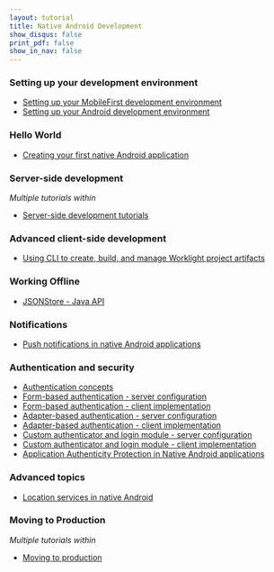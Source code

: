 ```yaml
---
layout: tutorial
title: Native Android Development
show_disqus: false
print_pdf: false
show_in_nav: false
---
```

### Setting up your development environment

* <a href="../setting-up-your-development-environment/setting-mobilefirst-development-environment/">Setting up your MobileFirst development environment</a>
* <a href="../setting-up-your-development-environment/setting-android-development-environment/">Setting up your Android development environment</a>

### Hello World

* <a href="../hello-world/creating-first-native-android-mobilefirst-application/">Creating your first native Android application</a>

### Server-side development
<p><i>Multiple tutorials within</i></p>

* <a href="../server-side-development/">Server-side development tutorials</a>

### Advanced client-side development

* <a href="../advanced-client-side-development/using-cli-create-build-manage-project-artifacts/">Using CLI to create, build, and manage Worklight project artifacts</a>

### Working Offline

* <a href="../working-offline/jsonstore/jsonstore-java-api/">JSONStore - Java API</a>

### Notifications

* <a href="../notifications/push-notification-native-android-applications/">Push notifications in native Android applications</a>

### Authentication and security

* <a href="../authentication-security/authentication-concepts/">Authentication concepts</a>
* <a href="../authentication-security/form-based-authentication/">Form-based authentication - server configuration</a>
* <a href="../authentication-security/form-based-authentication/form-based-authentication-native-android-applications/">Form-based authentication - client implementation</a>
* <a href="../authentication-security/adapter-based-authentication/">Adapter-based authentication - server configuration</a>
* <a href="../authentication-security/adapter-based-authentication/adapter-based-authentication-native-android-applications/">Adapter-based authentication - client implementation</a>
* <a href="../authentication-security/custom-authenticator-login-module/">Custom authenticator and login module - server configuration</a>
* <a href="../authentication-security/custom-authenticator-login-module/custom-authenticator-login-module-native-android-applications/">Custom authenticator and login module - client implementation</a>
* <a href="../authentication-security/application-authenticity-protection/application-authenticity-protection-native-android/">Application Authenticity Protection in Native Android applications</a>

### Advanced topics

* <a href="../advanced-topics/location-services-native-android-applications/">Location services in native Android</a>

### Moving to Production
<p><i>Multiple tutorials within</i></p>

* <a href="../moving-production/">Moving to production</a>
